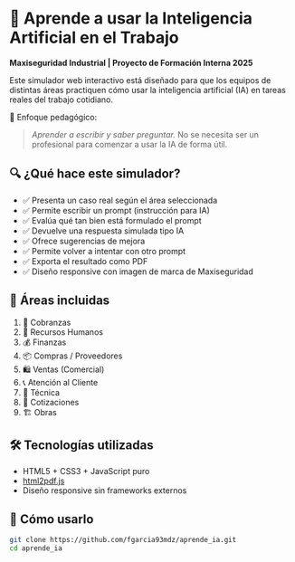 # 🧠 Aprende a usar la Inteligencia Artificial en el Trabajo

**Maxiseguridad Industrial | Proyecto de Formación Interna 2025**

Este simulador web interactivo está diseñado para que los equipos de distintas áreas practiquen cómo usar la inteligencia artificial (IA) en tareas reales del trabajo cotidiano.

🎯 Enfoque pedagógico:  
> *Aprender a escribir y saber preguntar.* No se necesita ser un profesional para comenzar a usar la IA de forma útil.

## 🔍 ¿Qué hace este simulador?

- ✅ Presenta un caso real según el área seleccionada  
- ✅ Permite escribir un prompt (instrucción para IA)  
- ✅ Evalúa qué tan bien está formulado el prompt  
- ✅ Devuelve una respuesta simulada tipo IA  
- ✅ Ofrece sugerencias de mejora  
- ✅ Permite volver a intentar con otro prompt  
- ✅ Exporta el resultado como PDF  
- ✅ Diseño responsive con imagen de marca de Maxiseguridad  

## 📂 Áreas incluidas

1. 🧾 Cobranzas  
2. 👥 Recursos Humanos  
3. 💰 Finanzas  
4. 📦 Compras / Proveedores  
5. 🛍️ Ventas (Comercial)  
6. 📞 Atención al Cliente  
7. 🔧 Técnica  
8. 📄 Cotizaciones  
9. 🏗️ Obras

## 🛠️ Tecnologías utilizadas

- HTML5 + CSS3 + JavaScript puro  
- [html2pdf.js](https://ekoopmans.github.io/html2pdf.js/)  
- Diseño responsive sin frameworks externos

## 🚀 Cómo usarlo

```bash
git clone https://github.com/fgarcia93mdz/aprende_ia.git
cd aprende_ia
